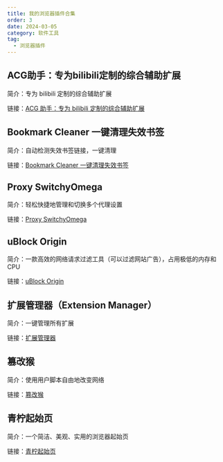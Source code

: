 ```yaml
---
title: 我的浏览器插件合集
order: 3
date: 2024-03-05
category: 软件工具
tag:
  - 浏览器插件
---
```


## ACG助手：专为bilibili定制的综合辅助扩展

简介：专为 bilibili 定制的综合辅助扩展

链接：[ACG 助手：专为 bilibili 定制的综合辅助扩展](https://microsoftedge.microsoft.com/addons/detail/acg助手：专为bilibili定制的综合辅助扩展/fcfebhekhbkhjjimonjmbgmkbclheaoh?hl=zh-CN)

## Bookmark Cleaner 一键清理失效书签

简介：自动检测失效书签链接，一键清理

链接：[Bookmark Cleaner 一键清理失效书签](https://microsoftedge.microsoft.com/addons/detail/bookmark-cleaner-一键清理失效书签/ngmgejoidapgeildppmahnlegckjdggm?hl=zh-CN)

## Proxy SwitchyOmega

简介：轻松快捷地管理和切换多个代理设置                                    

链接：[Proxy SwitchyOmega](https://microsoftedge.microsoft.com/addons/detail/proxy-switchyomega/fdbloeknjpnloaggplaobopplkdhnikc?hl=zh-CN)                                               
## uBlock Origin                               

简介：一款高效的网络请求过滤工具（可以过滤网站广告），占用极低的内存和 CPU

链接：[uBlock Origin](https://microsoftedge.microsoft.com/addons/detail/ublock-origin/odfafepnkmbhccpbejgmiehpchacaeak?hl=zh-CN)        

## 扩展管理器（Extension Manager）          

简介：一键管理所有扩展                                           

链接：[扩展管理器](https://microsoftedge.microsoft.com/addons/detail/扩展管理器（extension-manager）/bhahgfgngfghgjhnpplmemebhenieijb?hl=zh-CN)                                       

## 篡改猴 

简介：使用用户脚本自由地改变网络                                          

链接：[篡改猴](https://microsoftedge.microsoft.com/addons/detail/篡改猴/iikmkjmpaadaobahmlepeloendndfphd?hl=zh-CN)                                                                     
## 青柠起始页                                  

简介：一个简洁、美观、实用的浏览器起始页                                   

链接：[青柠起始页](https://microsoftedge.microsoft.com/addons/detail/青柠起始页/pcpnigdkpcgemocnjhebmajldpjlbeom?hl=zh-CN)                                       
